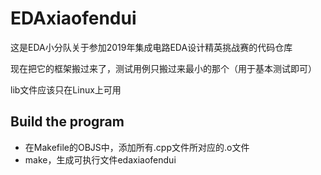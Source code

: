 # EDAxiaofendui

这是EDA小分队关于参加2019年集成电路EDA设计精英挑战赛的代码仓库

现在把它的框架搬过来了，测试用例只搬过来最小的那个（用于基本测试即可）

lib文件应该只在Linux上可用

## Build the program
* 在Makefile的OBJS中，添加所有.cpp文件所对应的.o文件
* make，生成可执行文件edaxiaofendui